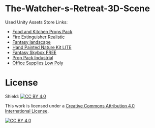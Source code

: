 # The-Watcher-s-Retreat-3D-Scene

Used Unity Assets Store Links:
- [Food and Kitchen Props Pack](https://assetstore.unity.com/packages/3d/props/food-and-kitchen-props-pack-85050#description)
- [Fire Extinguisher Realistic](https://assetstore.unity.com/packages/3d/props/fire-extinguisher-realistic-230711)
- [Fantasy landscape](https://assetstore.unity.com/packages/3d/environments/fantasy-landscape-103573)
- [Hand Painted Nature Kit LITE](https://assetstore.unity.com/packages/3d/environments/hand-painted-nature-kit-lite-69220)
- [Fantasy Skybox FREE](https://assetstore.unity.com/packages/2d/textures-materials/sky/fantasy-skybox-free-18353)
- [Prop Pack Industrial](https://assetstore.unity.com/packages/3d/props/industrial/prop-pack-30963)
- [Office Supplies Low Poly](https://assetstore.unity.com/packages/3d/props/office-supplies-low-poly-105519)

# License
Shield: [![CC BY 4.0][cc-by-shield]][cc-by]

This work is licensed under a
[Creative Commons Attribution 4.0 International License][cc-by].

[![CC BY 4.0][cc-by-image]][cc-by]

[cc-by]: http://creativecommons.org/licenses/by/4.0/
[cc-by-image]: https://i.creativecommons.org/l/by/4.0/88x31.png
[cc-by-shield]: https://img.shields.io/badge/License-CC%20BY%204.0-lightgrey.svg

